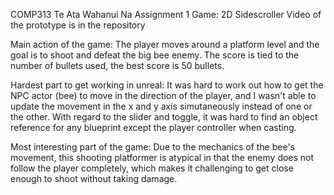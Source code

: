 COMP313
Te Ata Wahanui Na
Assignment 1
Game: 2D Sidescroller
Video of the prototype is in the repository

Main action of the game:
The player moves around a platform level and the goal is to shoot and defeat the big bee enemy. The score is tied to the number of bullets used, the best score is 50 bullets.

Hardest part to get working in unreal:
It was hard to work out how to get the NPC actor (bee) to move in the direction of the player, and I wasn't able to update the movement in the x and y axis simutaneously instead of one or the other. 
With regard to the slider and toggle, it was hard to find an object reference for any blueprint except the player controller when casting.

Most interesting part of the game:
Due to the mechanics of the bee's movement, this shooting platformer is atypical in that the enemy does not follow the player completely, which makes it challenging to get close enough to shoot without taking damage.
